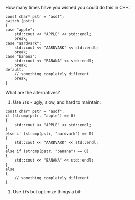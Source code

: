 How many times have you wished you could do this in C++:
```
const char* pstr = "asdf";
switch (pstr)
{
case "apple":
    std::cout << "APPLE" << std::endl;
    break;
case "aardvark":
    std::cout << "AARDVARK" << std::endl;
    break;
case "banana":
    std::cout << "BANANA" << std::endl;
    break;
default:
    // something completely different
    break;
}
```
What are the alternatives?

1. Use `if`s - ugly, slow, and hard to maintain:
```
const char* pstr = "asdf";
if (strcmp(pstr, "apple") == 0)
{
    std::cout << "APPLE" << std::endl;
}
else if (strcmp(pstr, "aardvark") == 0)
{
    std::cout << "AARDVARK" << std::endl;
}
else if (strcmp(pstr, "banana") == 0)
{
    std::cout << "BANANA" << std::endl;
}
else
{
    // something completely different
}
```
1. Use `if`s but optimize things a bit:
```
```
